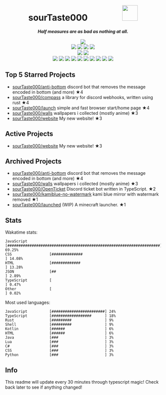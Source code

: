 <!-- deno-fmt-ignore-file -->
<h1 align="center">sourTaste000&emsp;&emsp;&emsp;&emsp;<img src="https://avatars.githubusercontent.com/u/47074495" width="50px"></h1>
<div align="center">
  <b><i>Half measures are as bad as nothing at all.</i></b>
  <br />
  <br />
  <img src="https://img.shields.io/badge/Discord-sourTaste000%232391-f4d3d5?labelColor=4c566a&logo=Discord" />
  <br />
  <img src="https://img.shields.io/badge/-Vim-%23ec91d8?logo=Vim&labelColor=4c566a" />
  <img src="https://img.shields.io/badge/-CLion-%23ffaaea?logo=CLion&labelColor=4c566a" />
  <img src="https://img.shields.io/badge/-IntellJ IDEA-%23ffbeef?logo=IntelliJIDEA&labelColor=4c566a" />
  <img src="https://img.shields.io/badge/-Visual Studio Code-%23ffc9e5?logo=VisualStudioCode&labelColor=4c566a" />
  <br />
  <img src="https://img.shields.io/badge/-macOS-%23ffcee0?logo=macOS&labelColor=4c566a" />
  <img src="https://img.shields.io/badge/-Linux-%23e9d3d0?logo=Linux&labelColor=4c566a" />
  <br />
<img src="https://img.shields.io/badge/-TypeScript-fae1dd" />
<img src="https://img.shields.io/badge/-Rust-ffd7ba" />
<img src="https://img.shields.io/badge/-JavaScript-fcd5ce" />
<img src="https://img.shields.io/badge/-other-e8e8e4" />
<img src="https://img.shields.io/badge/-Shell-fec89a" />
<img src="https://img.shields.io/badge/-Java-d8e2dc" />
<img src="https://img.shields.io/badge/-Kotlin-ece4db" />
<img src="https://img.shields.io/badge/-HTML-f8edeb" />
<img src="https://img.shields.io/badge/-Lua-fec5bb" />
<img src="https://img.shields.io/badge/-C#-ffe5d9" />
  <br />
</div>

## Top 5 Starred Projects

- [sourTaste000/anti-bottom](https://github.com/sourTaste000/anti-bottom) discord bot that removes the message encoded in bottom (and more) ★4
- [sourTaste000/compass](https://github.com/sourTaste000/compass) a library for discord webhooks, written using rust ★4
- [sourTaste000/launch](https://github.com/sourTaste000/launch) simple and fast browser start/home page ★4
- [sourTaste000/walls](https://github.com/sourTaste000/walls) wallpapers i collected (mostly anime) ★3
- [sourTaste000/website](https://github.com/sourTaste000/website) My new website! ★3

## Active Projects

- [sourTaste000/website](https://github.com/sourTaste000/website) My new website! ★3

## Archived Projects

- [sourTaste000/anti-bottom](https://github.com/sourTaste000/anti-bottom) discord bot that removes the message encoded in bottom (and more) ★4
- [sourTaste000/walls](https://github.com/sourTaste000/walls) wallpapers i collected (mostly anime) ★3
- [sourTaste000/OpenTicket](https://github.com/sourTaste000/OpenTicket) Discord ticket bot written in TypeScript. ★2
- [sourTaste000/kamiblue-no-watermark](https://github.com/sourTaste000/kamiblue-no-watermark) kami blue mirror with watermark removed ★1
- [sourTaste000/launched](https://github.com/sourTaste000/launched) (WIP) A minecraft launcher. ★1

## Stats

Wakatime stats:
```
JavaScript          [#####################################################################] 69.25%
CSS                 [##############                                                      ] 14.08%
HTML                [#############                                                       ] 13.28%
JSON                [##                                                                  ] 2.89%
TypeScript          [                                                                    ] 0.47%
Other               [                                                                    ] 0.02%
```

Most used languages:
```
JavaScript          [########################] 24%
TypeScript          [##################      ] 18%
Rust                [#########               ] 9%
Shell               [#########               ] 9%
Kotlin              [######                  ] 6%
HTML                [######                  ] 6%
Java                [###                     ] 3%
Lua                 [###                     ] 3%
C#                  [###                     ] 3%
CSS                 [###                     ] 3%
Python              [###                     ] 3%
```

## Info

This readme will update every 30 minutes through typescript magic! Check back later to see if anything changed!
